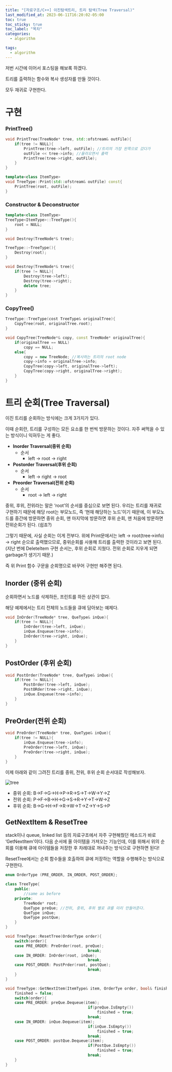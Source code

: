 ```yaml
---
title: "[자료구조/C++] 이진탐색트리, 트리 탐색(Tree Traversal)"
last_modified_at: 2023-06-11T16:20:02-05:00
toc: true
toc_sticky: true
toc_label: "목차"
categories:
  - algorithm

tags:
  - algorithm
---
```

저번 시간에 이어서 포스팅을 해보록 하겠다.

트리를 출력하는 함수와 복사 생성자를 만들 것이다.

모두 재귀로 구현한다. 

# 구현

### PrintTree()

```cpp
void PrintTree(TreeNode* tree, std::ofstream& outFile){
	if(tree != NULL){
		PrintTree(tree->left, outFile); //트리의 가장 왼쪽으로 갔다가
		outFile << tree->info; //올라오면서 출력
		PrintTree(tree->right, outFile);
	}
}

template<class ItemType>
void TreeType::Print(std::ofstream& outFile) const{  
	PrintTree(root, outFile);
}
```

### Constructor & Deconstructor

```cpp
template<class ItemType>
TreeType<ItemType>::TreeType(){
	root = NULL;
}

void Destroy(TreeNode*& tree);

TreeType::~TreeType(){
	Destroy(root);
}

void Destroy(TreeNode*& tree){
	if(tree != NULL){
		Destroy(tree->left);
		Destroy(tree->right);
		delete tree;
	}
}
```

### CopyTree()

```cpp
TreeType::TreeType(cost TreeType& originalTree){
	CopyTree(root, originalTree.root);
}

void CopyTree(TreeNode*& copy, const TreeNode* originalTree){
	if(originalTree == NULL)
		copy == NULL;
	else{
		copy = new TreeNode; //복사하는 트리의 root node
		copy->info = originalTree->info;
		CopyTree(copy->left, originalTree->left);
		CopyTree(copy->right, originalTree->right);
	}
}
```

# 트리 순회(Tree Traversal)

이진 트리를 순회하는 방식에는 크게 3가지가 있다.

이때 순회란, 트리를 구성하는 모든 요소를 한 번씩 방문하는 것이다. 자주 써먹을 수 있는 방식이니 익혀두는 게 좋다. 

- **Inorder Traversal(중위 순회)**
    - 순서
        - left → root → right
- **Postorder Traversal(후위 순회)**
    - 순서
        - left → right → root
- **Preorder Traversal(전위 순회)**
    - 순서
        - root → left → right

중위, 후위, 전위라는 말은 ‘root’의 순서를 중심으로 보면 된다. 우리는 트리를 재귀로 구현하기 때문에 해당 root는 부모노드, 즉 ‘현재 해당하는 노드’이기 때문에, 이 부모노드를 중간에 방문하면 중위 순회, 맨 마지막에 방문하면 후위 순회, 맨 처음에 방문하면 전위순회가 된다. (쉽죠?)

그렇기 때문에, 사실 순회는 이게 전부다. 위에 Print문에서는 left → root(tree→info) → right 순으로 출력했으므로, 중위순회를 사용해 트리를 출력한 것이라고 보면 된다. (지난 번에 DeleteItem 구현 순서는, 후위 순회로 지웠다. 전위 순회로 지우게 되면 garbage가 생기기 때문.)

즉 위 Print 함수 구문을 순회명으로 바꾸어 구현만 해주면 된다. 

## Inorder (중위 순회)

순회하면서 노드를 삭제하든, 프린트를 하든 상관이 없다.

해당 예제에서는 트리 전체의 노드들을 큐에 담아보는 예제다.

```cpp
void InOrder(TreeNode* tree, QueType& inQue){
	if(tree != NULL){
		InOrder(tree->left, inQue);
		inQue.Enqueue(tree->info);
		InOrder(tree->right, inQue);
	}
}
```

## PostOrder (후위 순회)

```cpp
void PostOrder(TreeNode* tree, QueType& inQue){
	if(tree != NULL){
		PostOrder(tree->left, inQue);
		PostORder(tree->right, inQue);
		inQue.Enqueue(tree->info);
	}
}
```

## PreOrder(전위 순회)

```cpp
void PreOrder(TreeNode* tree, QueType& inQue){
	if(tree != NULL){
		inQue.Enqueue(tree->info);
		PreOrder(tree->left, inQue);
		PreOrder(tree->right, inQue);
	}
}
```

이제 아래와 같이 그려진 트리를 중위, 전위, 후위 순회 순서대로 작성해보자.

![tree](https://github.com/Kimbongsik/Kimbongsik.github.io/assets/63995044/7b7bf839-5d40-4825-8092-8495dc21984a)


- 중위 순회: B→F→G→H→P→R→S→T→W→Y→Z
- 전위 순회: P→F→B→H→G→S→R→Y→T→W→Z
- 후위 순회: B→G→H→F→R→W→T→Z→Y→S→P

## GetNextItem & ResetTree

stack이나 queue, linked list 등의 자료구조에서 자주 구현해줬던 메소드가 바로 ‘GetNextItem’이다. 다음 순서에 올 아이템을 가져오는 기능인데, 이를 위해서 위의 순회를 이용해 큐에 아이템들을 저장한 후 차례대로 꺼내주는 방식으로 구현하면 된다!

ResetTree에서는 순회 함수들을 호출하여 큐에 저장하는 역할을 수행해주는 방식으로 구현한다.

```cpp
enum OrderType (PRE_ORDER, IN_ORDER, POST_ORDER};

class TreeType{
	public:
		//same as before
	private:
		TreeNode* root;
		QueType preQue; //전위, 중위, 후위 별로 큐를 미리 만들어준다.
		QueType inQue;
		QueType postQue;
	}
}

void TreeType::ResetTree(OrderType order){
	switch(order){
	case PRE_ORDER: PreOrder(root, preQue);
									break;
	case IN_ORDER: InOrder(root, inQue);
									break;
	case POST_ORDER: PostPrder(root, postQue);
									break;
	}
}

void TreeType::GetNextItem(ItemType& item, OrderTye order, bool& finished){
	finished = false;
	switch(order){
	case PRE_ORDER: preQue.Dequeue(item);
									if(preQue.IsEmpty())
										finished = true;
									break;
	case IN_ORDER: inQue.Dequeue(item);
									if(inQue.IsEmpty())
										finished = true;
									break;
	case POST_ORDER: postQue.Dequeue(item);
									if(PostQue.IsEmpty())
										finished = true;
									break;
	}
}

```